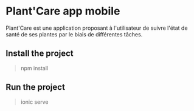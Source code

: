 # Plant'Care app mobile

Plant'Care est une application proposant à l'utilisateur de suivre l'état de santé de ses plantes par le biais de différentes tâches.

## Install the project

> npm install

## Run the project

> ionic serve